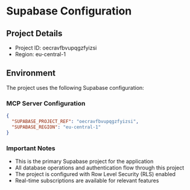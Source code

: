 # Supabase Configuration

## Project Details
- Project ID: oecravfbvupqgzfyizsi
- Region: eu-central-1

## Environment
The project uses the following Supabase configuration:

### MCP Server Configuration
```json
{
  "SUPABASE_PROJECT_REF": "oecravfbvupqgzfyizsi",
  "SUPABASE_REGION": "eu-central-1"
}
```

### Important Notes
- This is the primary Supabase project for the application
- All database operations and authentication flow through this project
- The project is configured with Row Level Security (RLS) enabled
- Real-time subscriptions are available for relevant features 